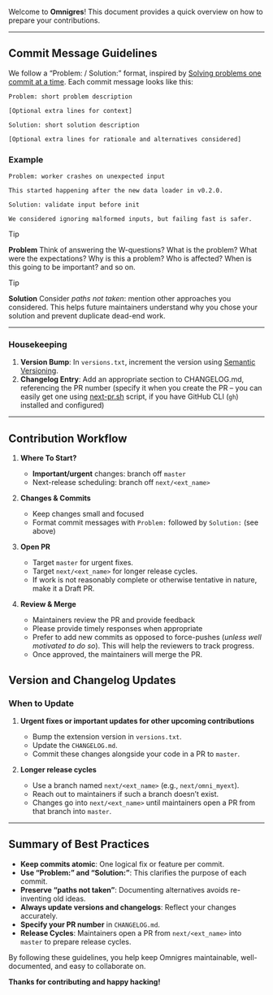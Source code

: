 Welcome to **Omnigres**! This document provides a quick overview on how to prepare your contributions.

---

## Commit Message Guidelines

We follow a “Problem: / Solution:” format, inspired
by [Solving problems one commit at a time](https://yrashk.com/blog/2017/09/04/solving-problems-one-commit-at-a-time/).
Each commit message looks like this:

```
Problem: short problem description

[Optional extra lines for context]

Solution: short solution description

[Optional extra lines for rationale and alternatives considered]
```

### Example

```
Problem: worker crashes on unexpected input

This started happening after the new data loader in v0.2.0.

Solution: validate input before init

We considered ignoring malformed inputs, but failing fast is safer.
```

> [!TIP]
> **Problem** Think of answering the W-questions? What is the problem?
> What were the expectations? Why is this a problem?
> Who is affected? When is this going to be important? and so on.

> [!TIP]
> **Solution** Consider _paths not taken_: mention other approaches you considered. This helps future maintainers
> understand why you chose your solution and prevent duplicate dead-end work.

---

### Housekeeping

1. **Version Bump**: In `versions.txt`, increment the version using [Semantic Versioning](https://semver.org/).
2. **Changelog Entry**: Add an appropriate section to CHANGELOG.md,
   referencing the PR number (specify it when you create the PR – you can easily get one using
   [next-pr.sh](next-pr.sh) script, if you have GitHub CLI (`gh`) installed and configured)

---

## Contribution Workflow

1. **Where To Start?**
   - **Important/urgent** changes: branch off `master`
   - Next-release scheduling: branch off `next/<ext_name>`

1. **Changes & Commits**
   - Keep changes small and focused
   - Format commit messages with `Problem:` followed by `Solution:` (see above)

3. **Open PR**
   - Target `master` for urgent fixes.
   - Target `next/<ext_name>` for longer release cycles.
   - If work is not reasonably complete or otherwise tentative in nature,
     make it a Draft PR.

4. **Review & Merge**
   - Maintainers review the PR and provide feedback
   - Please provide timely responses when appropriate
   - Prefer to add new commits as opposed to force-pushes (_unless well motivated to do so_).
     This will help the reviewers to track progress.
   - Once approved, the maintainers will merge the PR.

## Version and Changelog Updates

### When to Update

1. **Urgent fixes or important updates for other upcoming contributions**
   - Bump the extension version in `versions.txt`.
   - Update the `CHANGELOG.md`.
   - Commit these changes alongside your code in a PR to `master`.

2. **Longer release cycles**
   - Use a branch named `next/<ext_name>` (e.g., `next/omni_myext`).
   - Reach out to maintainers if such a branch doesn’t exist.
   - Changes go into `next/<ext_name>` until maintainers open a PR from that branch into `master`.

---

## Summary of Best Practices

- **Keep commits atomic**: One logical fix or feature per commit.
- **Use “Problem:” and “Solution:”**: This clarifies the purpose of each commit.
- **Preserve “paths not taken”**: Documenting alternatives avoids re-inventing old ideas.
- **Always update versions and changelogs**: Reflect your changes accurately.
- **Specify your PR number** in `CHANGELOG.md`.
- **Release Cycles**: Maintainers open a PR from `next/<ext_name>` into `master` to prepare release cycles.

By following these guidelines, you help keep Omnigres maintainable, well-documented, and easy to collaborate on.

**Thanks for contributing and happy hacking!**